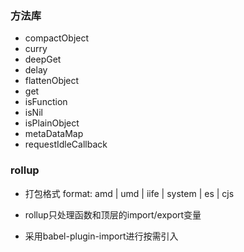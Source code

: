 ### 方法库

* compactObject
* curry
* deepGet
* delay
* flattenObject
* get
* isFunction
* isNil
* isPlainObject
* metaDataMap
* requestIdleCallback

### rollup

* 打包格式 format: amd | umd | iife | system | es | cjs

* rollup只处理函数和顶层的import/export变量

* 采用babel-plugin-import进行按需引入

